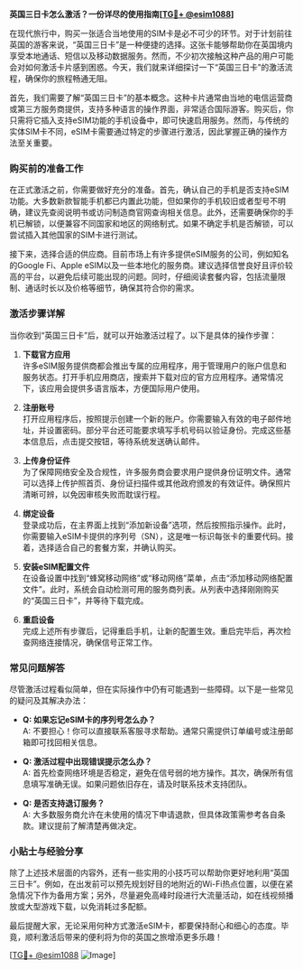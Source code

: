 **英国三日卡怎么激活？一份详尽的使用指南[[TG💪+ @esim1088](https://t.me/s/esim1088)]**

在现代旅行中，购买一张适合当地使用的SIM卡是必不可少的环节。对于计划前往英国的游客来说，“英国三日卡”是一种便捷的选择。这张卡能够帮助你在英国境内享受本地通话、短信以及移动数据服务。然而，不少初次接触这种产品的用户可能会对如何激活卡片感到困惑。今天，我们就来详细探讨一下“英国三日卡”的激活流程，确保你的旅程畅通无阻。

首先，我们需要了解“英国三日卡”的基本概念。这种卡片通常由当地的电信运营商或第三方服务商提供，支持多种语言的操作界面，非常适合国际游客。购买后，你只需将它插入支持eSIM功能的手机设备中，即可快速启用服务。然而，与传统的实体SIM卡不同，eSIM卡需要通过特定的步骤进行激活，因此掌握正确的操作方法至关重要。

### 购买前的准备工作

在正式激活之前，你需要做好充分的准备。首先，确认自己的手机是否支持eSIM功能。大多数新款智能手机都已内置此功能，但如果你的手机较旧或者型号不明确，建议先查阅说明书或访问制造商官网查询相关信息。此外，还需要确保你的手机已解锁，以便兼容不同国家和地区的网络制式。如果不确定手机是否解锁，可以尝试插入其他国家的SIM卡进行测试。

接下来，选择合适的供应商。目前市场上有许多提供eSIM服务的公司，例如知名的Google Fi、Apple eSIM以及一些本地化的服务商。建议选择信誉良好且评价较高的平台，以避免后续可能出现的问题。同时，仔细阅读套餐内容，包括流量限制、通话时长以及价格等细节，确保其符合你的需求。

### 激活步骤详解

当你收到“英国三日卡”后，就可以开始激活过程了。以下是具体的操作步骤：

1. **下载官方应用**  
   许多eSIM服务提供商都会推出专属的应用程序，用于管理用户的账户信息和服务状态。打开手机应用商店，搜索并下载对应的官方应用程序。通常情况下，该应用会提供多语言版本，方便国际用户使用。

2. **注册账号**  
   打开应用程序后，按照提示创建一个新的账户。你需要输入有效的电子邮件地址，并设置密码。部分平台还可能要求填写手机号码以验证身份。完成这些基本信息后，点击提交按钮，等待系统发送确认邮件。

3. **上传身份证件**  
   为了保障网络安全及合规性，许多服务商会要求用户提供身份证明文件。通常可以选择上传护照首页、身份证扫描件或其他政府颁发的有效证件。确保照片清晰可辨，以免因审核失败而耽误行程。

4. **绑定设备**  
   登录成功后，在主界面上找到“添加新设备”选项，然后按照指示操作。此时，你需要输入eSIM卡提供的序列号（SN），这是唯一标识每张卡的重要代码。接着，选择适合自己的套餐方案，并确认购买。

5. **安装eSIM配置文件**  
   在设备设置中找到“蜂窝移动网络”或“移动网络”菜单，点击“添加移动网络配置文件”。此时，系统会自动检测可用的服务商列表。从列表中选择刚刚购买的“英国三日卡”，并等待下载完成。

6. **重启设备**  
   完成上述所有步骤后，记得重启手机，让新的配置生效。重启完毕后，再次检查网络连接情况，确保信号正常工作。

### 常见问题解答

尽管激活过程看似简单，但在实际操作中仍有可能遇到一些障碍。以下是一些常见的疑问及其解决办法：

- **Q: 如果忘记eSIM卡的序列号怎么办？**  
  A: 不要担心！你可以直接联系客服寻求帮助。通常只需提供订单编号或注册邮箱即可找回相关信息。

- **Q: 激活过程中出现错误提示怎么办？**  
  A: 首先检查网络环境是否稳定，避免在信号弱的地方操作。其次，确保所有信息填写准确无误。如果问题依旧存在，请及时联系技术支持团队。

- **Q: 是否支持退订服务？**  
  A: 大多数服务商允许在未使用的情况下申请退款，但具体政策需参考各自条款。建议提前了解清楚再做决定。

### 小贴士与经验分享

除了上述技术层面的内容外，还有一些实用的小技巧可以帮助你更好地利用“英国三日卡”。例如，在出发前可以预先规划好目的地附近的Wi-Fi热点位置，以便在紧急情况下作为备用方案；另外，尽量避免高峰时段进行大流量活动，如在线视频播放或大型游戏下载，以免消耗过多配额。

最后提醒大家，无论采用何种方式激活eSIM卡，都要保持耐心和细心的态度。毕竟，顺利激活后带来的便利将为你的英国之旅增添更多乐趣！

[[TG💪+ @esim1088](https://t.me/s/esim1088) ![Image](https://i.postimg.cc/4NQfJmqS/Snipaste-2025-05-13-00-14-12.png)]